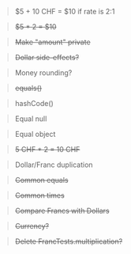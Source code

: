 > $5 + 10 CHF = $10 if rate is 2:1

> ~~$5 * 2 = $10~~

> ~~Make "amount" private~~

> ~~Dollar side-effects?~~

> Money rounding?

> ~~equals()~~

> hashCode()

> Equal null

> Equal object

> ~~5 CHF * 2 = 10 CHF~~

> Dollar/Franc duplication

> ~~Common equals~~

> ~~Common times~~

> ~~Compare Francs with Dollars~~

> ~~Currency?~~

> ~~Delete FrancTests.multiplication?~~